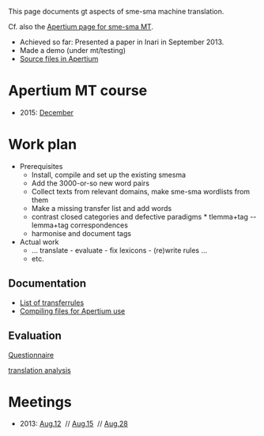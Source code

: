 This page documents gt aspects of sme-sma machine translation.

Cf. also the [Apertium page for sme-sma MT](http://wiki.apertium.org/wiki/North_Saami_and_South_Saami).

* Achieved so far: Presented a paper in Inari in September 2013.
* Made a demo (under mt/testing)
* [Source files in Apertium](https://github.com/apertium/apertium-sme-sma/)

# Apertium MT course
* 2015: [December](../courses/courseDecember2015.html)

# Work plan

* Prerequisites
    - Install, compile and set up the existing smesma
    - Add the 3000-or-so new word pairs
    - Collect texts from relevant domains, make sme-sma wordlists from them
    - Make a missing transfer list and add words
    - contrast closed categories and defective paradigms * tlemma+tag -- lemma+tag correspondences
    - harmonise and document tags
* Actual work
    - ... translate - evaluate - fix lexicons - (re)write rules ...
    - etc.

## Documentation
* [List of transferrules](transferrules.html)
* [Compiling files for Apertium use](../DailyCompilingOfApertiumFiles.html)

## Evaluation

[Questionnaire](questionnaire.html)

[translation analysis](translationanalysis.html)

# Meetings

* 2013:
 [Aug.12](meetings/130812.html)  //
 [Aug.15](meetings/130815.html)  //
 [Aug.28](meetings/130828.html)




